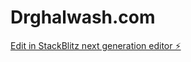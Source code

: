# Drghalwash.com

[Edit in StackBlitz next generation editor ⚡️](https://stackblitz.com/~/github.com/drghalwash/Drghalwash.com)